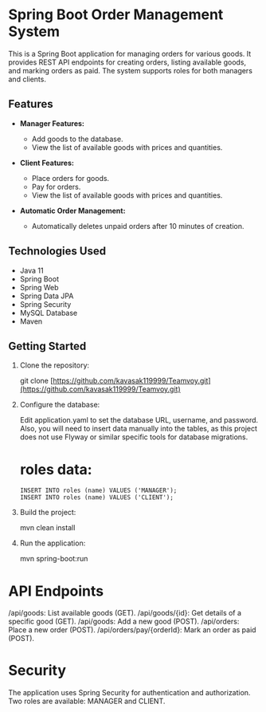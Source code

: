 # Spring Boot Order Management System

This is a Spring Boot application for managing orders for various goods. It provides REST API endpoints for creating orders, listing available goods, and marking orders as paid.
The system supports roles for both managers and clients.

## Features

- **Manager Features:**
  - Add goods to the database.
  - View the list of available goods with prices and quantities.

- **Client Features:**
  - Place orders for goods.
  - Pay for orders.
  - View the list of available goods with prices and quantities.

- **Automatic Order Management:**
  - Automatically deletes unpaid orders after 10 minutes of creation.

## Technologies Used

- Java 11
- Spring Boot
- Spring Web
- Spring Data JPA
- Spring Security
- MySQL Database
- Maven

## Getting Started

1. Clone the repository:
   
   git clone [https://github.com/kavasak119999/Teamvoy.git](https://github.com/kavasak119999/Teamvoy.git)

2. Configure the database:

    Edit application.yaml to set the database URL, username, and password.
    Also, you will need to insert data manually into the tables, as this project does not use Flyway or similar specific tools for database migrations.

   # roles data:
       INSERT INTO roles (name) VALUES ('MANAGER');
       INSERT INTO roles (name) VALUES ('CLIENT');

3. Build the project:

    mvn clean install

4. Run the application:

    mvn spring-boot:run



# API Endpoints

  /api/goods: List available goods (GET).
  /api/goods/{id}: Get details of a specific good (GET).
  /api/goods: Add a new good (POST).
  /api/orders: Place a new order (POST).
  /api/orders/pay/{orderId}: Mark an order as paid (POST).

# Security

  The application uses Spring Security for authentication and authorization.
  Two roles are available: MANAGER and CLIENT.
